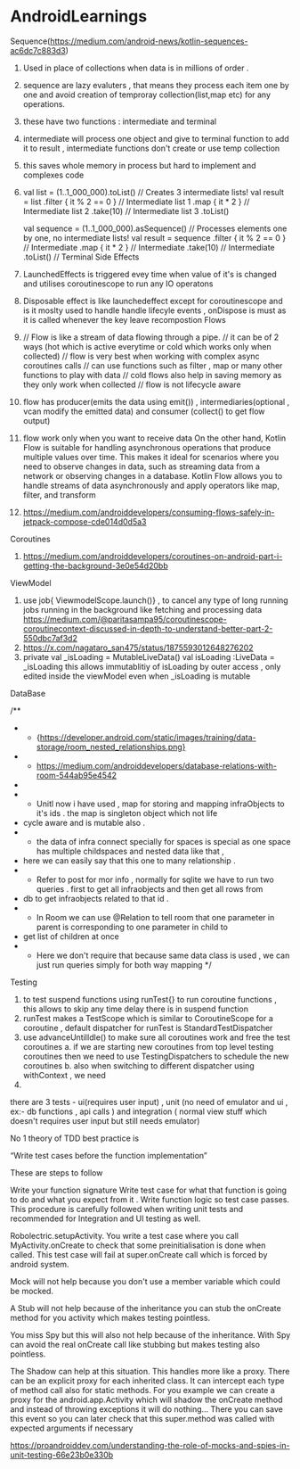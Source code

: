 # AndroidLearnings
Sequence(https://medium.com/android-news/kotlin-sequences-ac6dc7c883d3)
1. Used in place of collections when data is in millions of order .
2. sequence are lazy evaluters , that means they process each item one by one and avoid creation of temproray collection(list,map etc) for any operations.
3. these have two functions : intermediate and terminal
4. intermediate will process one object and give to terminal function to add it to result , intermediate functions don't create or use temp collection
5. this saves whole memory in process but hard to implement and complexes code
6. val list = (1..1_000_000).toList()
   // Creates 3 intermediate lists!
   val result = list
       .filter { it % 2 == 0 }   // Intermediate list 1
       .map { it * 2 }           // Intermediate list 2
       .take(10)                 // Intermediate list 3
       .toList()

   val sequence = (1..1_000_000).asSequence()
   // Processes elements one by one, no intermediate lists!
   val result = sequence
       .filter { it % 2 == 0 }  // Intermediate
       .map { it * 2 }          // Intermediate
       .take(10)                // Intermediate
       .toList()                // Terminal
Side Effects
1. LaunchedEffects is triggered evey time when value of it's is changed and utilises coroutinescope to run any IO operatons
2. Disposable effect is like launchedeffect except for coroutinescope and is it moslty used to handle handle lifecyle events , onDispose is must
   as it is called whenever the key leave recompostion 
Flows
1. // Flow is like a  stream of data flowing through a pipe.
   // it can be of 2 ways (hot which is active everytime or cold which works only when collected)
   // flow is very best when working with complex async coroutines calls
   // can use functions such as filter , map or many other functions to play with data
   // cold flows also help in saving memory as they only work when collected
   // flow is not lifecycle aware
2. flow has producer(emits the data using emit()) , intermediaries(optional , vcan modify the emitted data) and consumer (collect() to get flow output)
3. flow work only when you want to receive data  On the other hand, Kotlin Flow is suitable for handling asynchronous operations that produce multiple values over time. This makes it ideal for scenarios where you need to observe changes in data, such as streaming data from a network or observing changes in a database. Kotlin Flow allows you to handle streams of data asynchronously and apply operators like map, filter, and transform
4. https://medium.com/androiddevelopers/consuming-flows-safely-in-jetpack-compose-cde014d0d5a3

Coroutines
1. https://medium.com/androiddevelopers/coroutines-on-android-part-i-getting-the-background-3e0e54d20bb


ViewModel
1. use job{ ViewmodelScope.launch()} , to cancel any type of long running jobs running in the background like fetching and processing data
   https://medium.com/@paritasampa95/coroutinescope-coroutinecontext-discussed-in-depth-to-understand-better-part-2-550dbc7af3d2
2. https://x.com/nagataro_san475/status/1875593012648276202
3.  private val _isLoading  = MutableLiveData<Boolean>()
    val isLoading  :LiveData<Boolean> = _isLoading
   this allows immutablitiy of isLoading by outer access , only edited inside the viewModel even when _isLoading is mutable



DataBase 

/**
 * * {https://developer.android.com/static/images/training/data-storage/room_nested_relationships.png}
 * * https://medium.com/androiddevelopers/database-relations-with-room-544ab95e4542
 *
 * * Unitl now i have used , map for storing and mapping infraObjects to it's ids . the map is singleton object which not life
 *   cycle aware and is mutable also .
 * * the data of infra connect specially for spaces is special as one space has multiple childspaces and nested data like that ,
 *   here we can easily say that this one to many relationship .
 * * Refer to post for mor info , normally for sqlite we have to run two queries . first to get all infraobjects and then get all rows from
 *   db to get infraobjects related to that id .
 * * In Room we can use @Relation to tell room that one parameter in parent is corresponding to one parameter in child to
 *   get list of children at once
 * * Here we don't require that because same data class is used , we can just run queries simply for both way mapping
 */


Testing
1.  to test suspend functions using runTest{} to run coroutine functions , this allows to skip any time delay there is in suspend function
2.  runTest makes a TestScope which is similar to CoroutineScope for a coroutine , default dispatcher for runTest is StandardTestDispatcher
3.  use advanceUntilIdle() to make sure all coroutines work and free the test coroutines
 a. if we are starting new coroutines from top level testing coroutines then we need to use TestingDispatchers to schedule the new coroutines
 b. also when switching to different dispatcher using withContext , we need
4.
 there are 3 tests - ui(requires user input) , unit (no need of emulator and ui , ex:- db functions , api calls ) and integration ( normal view stuff which doesn't requires user input
                                                                      but still needs emulator)

 No 1 theory of TDD best practice is

“Write test cases before the function implementation”

These are steps to follow

Write your function signature
Write test case for what that function is going to do and what you expect from it .
Write function logic so test case passes.
This procedure is carefully followed when writing unit tests and recommended for Integration and UI testing as well.


Robolectric.setupActivity. You write a test case where you call MyActivity.onCreate to check that some preinitialisation is done when called. This test case will fail at super.onCreate call which is forced by android system.

Mock will not help because you don't use a member variable which could be mocked.

A Stub will not help because of the inheritance you can stub the onCreate method for you activity which makes testing pointless.

You miss Spy but this will also not help because of the inheritance. With Spy can avoid the real onCreate call like stubbing but makes testing also pointless.

The Shadow can help at this situation. This handles more like a proxy. There can be an explicit proxy for each inherited class.
 It can intercept each type of method call also for static methods. For you example we can create a proxy
 for the android.app.Activity which will shadow the onCreate method and instead of throwing exceptions it
 will do nothing... There you can save this event so you can later check that this super.method was called
 with expected arguments if necessary

 https://proandroiddev.com/understanding-the-role-of-mocks-and-spies-in-unit-testing-66e23b0e330b
